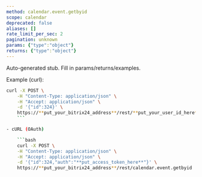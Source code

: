 ```yaml
---
method: calendar.event.getbyid
scope: calendar
deprecated: false
aliases: []
rate_limit_per_sec: 2
pagination: unknown
params: {"type":"object"}
returns: {"type":"object"}
---
```


Auto-generated stub. Fill in params/returns/examples.

Example (curl):

```bash
curl -X POST \
    -H "Content-Type: application/json" \
    -H "Accept: application/json" \
    -d '{"id":324}' \
    https://**put_your_bitrix24_address**/rest/**put_your_user_id_here**/**put_your_webbhook_here**/calendar.event.getbyid
    ```

- cURL (OAuth)

    ```bash
    curl -X POST \
    -H "Content-Type: application/json" \
    -H "Accept: application/json" \
    -d '{"id":324,"auth":"**put_access_token_here**"}' \
    https://**put_your_bitrix24_address**/rest/calendar.event.getbyid
```
